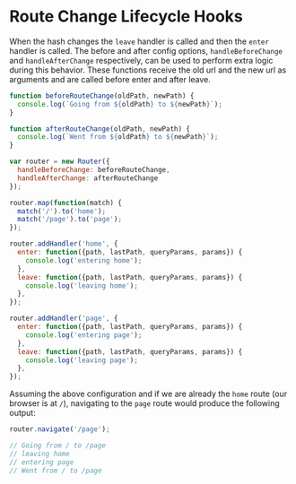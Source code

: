 # Route Change Lifecycle Hooks

When the hash changes the `leave` handler is called and then the `enter` handler is called. The before and after config options, `handleBeforeChange` and `handleAfterChange` respectively, can be used to perform extra logic during this behavior. These functions receive the old url and the new url as arguments and are called before enter and after leave.

```js
function beforeRouteChange(oldPath, newPath) {
  console.log(`Going from ${oldPath} to ${newPath}`);
}

function afterRouteChange(oldPath, newPath) {
  console.log(`Went from ${oldPath} to ${newPath}`);
}

var router = new Router({
  handleBeforeChange: beforeRouteChange,
  handleAfterChange: afterRouteChange
});

router.map(function(match) {
  match('/').to('home');
  match('/page').to('page');
});

router.addHandler('home', {
  enter: function({path, lastPath, queryParams, params}) {
    console.log('entering home');
  },
  leave: function({path, lastPath, queryParams, params}) {
    console.log('leaving home');
  },
});

router.addHandler('page', {
  enter: function({path, lastPath, queryParams, params}) {
    console.log('entering page');
  },
  leave: function({path, lastPath, queryParams, params}) {
    console.log('leaving page');
  },
});
```

Assuming the above configuration and if we are already the `home` route (our browser is at `/`), navigating to the `page` route would produce the following output:

```js
router.navigate('/page');

// Going from / to /page
// leaving home
// entering page
// Went from / to /page
```
